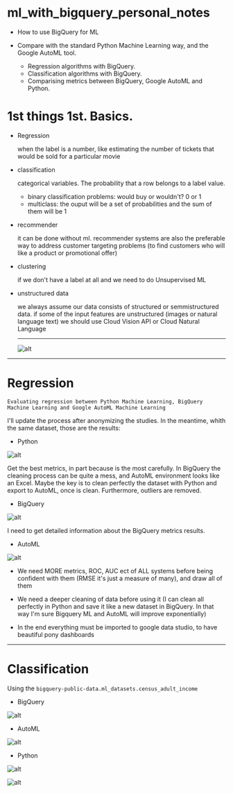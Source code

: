 # ml_with_bigquery_personal_notes

- How to use BigQuery for ML
- Compare with the standard Python Machine Learning way, and the Google AutoML tool.

    - Regression algorithms with BigQuery.
    - Classification algorithms with BigQuery.
    - Comparising metrics between BigQuery, Google AutoML and Python.


# 1st things 1st. Basics.

- Regression

    when the label is a number, like estimating the number of tickets that would be sold for a particular movie

- classification

    categorical variables. The probability that a row belongs to a label value.

    - binary classification problems: would buy or wouldn't? 0 or 1
    - multiclass:   the ouput will be a set of probabilities and the sum of them will be 1

- recommender

    it can be done without ml. recommender systems are also the preferable way to address customer targeting problems (to find customers who will like a product or promotional offer)

- clustering

    if we don't have a label at all and we need to do Unsupervised ML

- unstructured data

    we always assume our data consists of structured or semmistructured data. if some of the input features are unstructured (images or natural language text) we should use  Cloud Vision API or Cloud Natural Language 

    ------------------------------------------

    ![alt](./pics/tablecontent.png "")

-------------------------------

# Regression

    Evaluating regression between Python Machine Learning, BigQuery Machine Learning and Google AutoML Machine Learning

I'll update the process after anonymizing the studies. In the meantime, whith the same dataset, those are the results:

- Python

![alt](./pics/python.png "")

Get the best metrics, in part because is the most carefully. In BigQuery the cleaning process can be quite a mess, and AutoML environment looks like an Excel. Maybe the key is to clean perfectly the dataset with Python and export to AutoML, once is clean. Furthermore, outliers are removed.

- BigQuery

![alt](./pics/ml_bigquery.png "")

I need to get detailed information about the BigQuery metrics results. 

- AutoML

![alt](./pics/automl.png "")


- We need MORE metrics, ROC, AUC ect of ALL systems before being confident with them (RMSE it's just a measure of many), and draw all of them

- We need a deeper cleaning of data before using it (I can clean all perfectly in Python and save it like a new dataset in BigQuery. In that way I'm sure Bigquery ML and AutoML will improve exponentially)

- In the end everything must be imported to google data studio, to have beautiful pony dashboards

-----------------------------------------------------

# Classification

Using the `bigquery-public-data.ml_datasets.census_adult_income`

- BigQuery


![alt](./pics/evaluate.png " ")

- AutoML

![alt](./pics/classification_metris.png " ")

- Python

![alt](./pics/classifiermetricspython1.png "")

![alt](./pics/classifiermetricspython2.png "")
